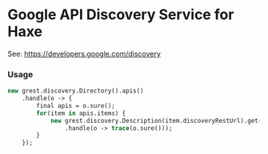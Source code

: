 # Google API Discovery Service for Haxe

See: https://developers.google.com/discovery

### Usage

```haxe
new grest.discovery.Directory().apis()
	.handle(o -> {
		final apis = o.sure();
		for(item in apis.items) {
			new grest.discovery.Description(item.discoveryRestUrl).get()
				.handle(o -> trace(o.sure()));
		}
	});
```
